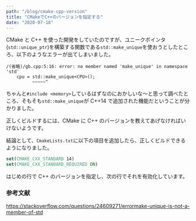 ```yaml
---
path: "/blog/cmake-cpp-version"
title: "CMakeでC++のバージョンを指定する"
date: "2020-07-18"
---
```


CMake と C++ を使った開発をしていたのですが、ユニークポインタ(`std::unique_ptr`)を構築する関数である`std::make_unique`を使おうとしたところ、以下のようなエラーが出てしまいました。

```
/(省略)/gb.cpp:5:16: error: no member named 'make_unique' in namespace 'std'
    cpu = std::make_unique<CPU>();
          ~~~~~^
```

ちゃんと`#include <memory>`しているはずなのにおかしいな〜と思って調べたところ、そもそも`std::make_unique`が C++14 で追加された機能だということが分かりました。

正しくビルドするには、CMake に C++ のバージョンを教えてあげなければいけないようです。

結論として、`CmakeLists.txt`に以下の項目を追加したら、正しくビルドできるようになりました。

```cmake
set(CMAKE_CXX_STANDARD 14)
set(CMAKE_CXX_STANDARD_REQUIRED ON)
```

はじめの行で C++ のバージョンを指定し、次の行でそれを有効化しています。

### 参考文献

https://stackoverflow.com/questions/24609271/errormake-unique-is-not-a-member-of-std
